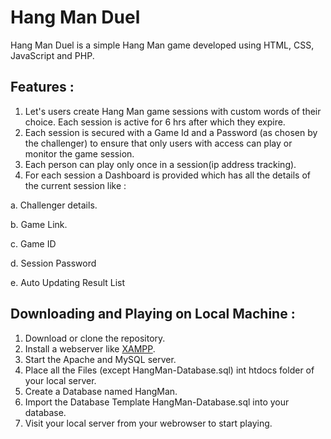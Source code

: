 # Hang Man Duel

  Hang Man Duel is a simple Hang Man game developed using HTML, CSS, JavaScript and PHP.

## Features :

1. Let's users create Hang Man game sessions with custom words of their choice. Each session is active for 6 hrs after which they expire.
2. Each session is secured with a Game Id and a Password (as chosen by the challenger) to ensure that only users with access can play or monitor the game session.
3. Each person can play only once in a session(ip address tracking).
4. For each session a Dashboard is provided which has all the details of the current session like :
  
 a. Challenger details.

 b. Game Link.

 c. Game ID

 d. Session Password

 e. Auto Updating Result List   
    
## Downloading and Playing on Local Machine :

  1. Download or clone the repository.
  2. Install a webserver like [XAMPP](https://www.apachefriends.org/download.html).
  3. Start the Apache and MySQL server.
  4. Place all the Files (except HangMan-Database.sql) int htdocs folder of your local server.
  5. Create a Database named HangMan.
  6. Import the Database Template HangMan-Database.sql into your database.
  7. Visit your local server from your webrowser to start playing.
